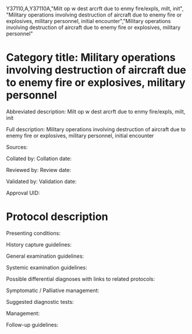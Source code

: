 Y37110,A,Y37110A,"Milt op w dest arcrft due to enmy fire/expls, milt, init", "Military operations involving destruction of aircraft due to enemy fire or explosives, military personnel, initial encounter","Military operations involving destruction of aircraft due to enemy fire or explosives, military personnel"
# Category title: Military operations involving destruction of aircraft due to enemy fire or explosives, military personnel

Abbreviated description: Milt op w dest arcrft due to enmy fire/expls, milt, init

Full description: Military operations involving destruction of aircraft due to enemy fire or explosives, military personnel, initial encounter

Sources:

Collated by:
Collation date:

Reviewed by:
Review date:

Validated by:
Validation date:

Approval UID:

# Protocol description

Presenting conditions:

History capture guidelines:

General examination guidelines:

Systemic examination guidelines:

Possible differential diagnoses with links to related protocols:

Symptomatic / Palliative management:

Suggested diagnostic tests:

Management:

Follow-up guidelines:
